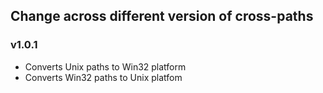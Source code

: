 ## Change across different version of cross-paths

### v1.0.1

- Converts Unix paths to Win32 platform
- Converts Win32 paths to Unix platfom
